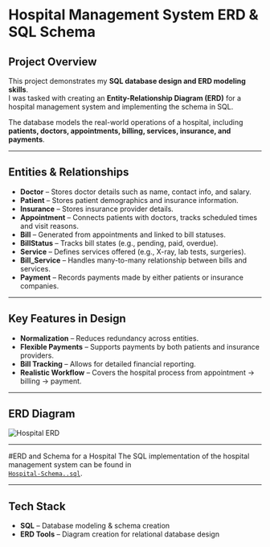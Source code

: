 # Hospital Management System ERD & SQL Schema

## Project Overview  
This project demonstrates my **SQL database design and ERD modeling skills**.  
I was tasked with creating an **Entity-Relationship Diagram (ERD)** for a hospital management system and implementing the schema in SQL.

The database models the real-world operations of a hospital, including **patients, doctors, appointments, billing, services, insurance, and payments**.

---

## Entities & Relationships
- **Doctor** – Stores doctor details such as name, contact info, and salary.  
- **Patient** – Stores patient demographics and insurance information.  
- **Insurance** – Stores insurance provider details.  
- **Appointment** – Connects patients with doctors, tracks scheduled times and visit reasons.  
- **Bill** – Generated from appointments and linked to bill statuses.  
- **BillStatus** – Tracks bill states (e.g., pending, paid, overdue).  
- **Service** – Defines services offered (e.g., X-ray, lab tests, surgeries).  
- **Bill_Service** – Handles many-to-many relationship between bills and services.  
- **Payment** – Records payments made by either patients or insurance companies.  

---

## Key Features in Design
- **Normalization** – Reduces redundancy across entities.
- **Flexible Payments** – Supports payments by both patients and insurance providers.
- **Bill Tracking** – Allows for detailed financial reporting.
- **Realistic Workflow** – Covers the hospital process from appointment → billing → payment.  

---

## ERD Diagram
![Hospital ERD](Hospital-Model.mwb)

---

#ERD and Schema for a Hospital
The SQL implementation of the hospital management system can be found in  
[`Hospital-Schema..sql`](Hospital-Schema..sql).

---

## Tech Stack
- **SQL** – Database modeling & schema creation  
- **ERD Tools** – Diagram creation for relational database design  


